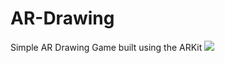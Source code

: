 # AR-Drawing
Simple AR Drawing Game built using the ARKit
![](https://media.giphy.com/media/xT0xeweyf8AqsZHeuc/giphy-downsized-medium.gif)
